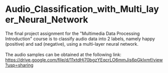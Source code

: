 # Audio_Classification_with_Multi_layer_Neural_Network
The final project assignment for the "Multimedia Data Processing Introduction" course is to classify audio data into 2 labels, namely happy (positive) and sad (negative), using a multi-layer neural network.<br><br>
The audio samples can be obtained at the following link: https://drive.google.com/file/d/11xtdHj70bgzYEqcrLO6mmJis6pGkIxmf/view?usp=sharing
